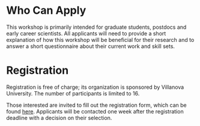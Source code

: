 # Who Can Apply
This workshop is primarily intended for graduate students, postdocs and early career scientists. All applicants will need to provide a short explanation of how this workshop will be beneficial for their research and to answer a short questionnaire about their current work and skill sets.

# Registration
Registration is free of charge; its organization is sponsored by Villanova University. The number of participants is limited to 16.

Those interested are invited to fill out the registration form, which can be found [here](https://docs.google.com/forms/d/e/1FAIpQLSfjVAb4zAjdoO7GeEVTPCupxhkIrrk611__8a_3Ya6rqVNj4Q/viewform). Applicants will be contacted one week after the registration deadline with a decision on their selection.
